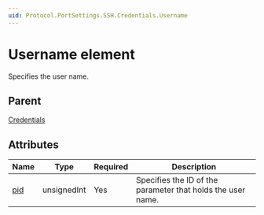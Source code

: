 ```yaml
---
uid: Protocol.PortSettings.SSH.Credentials.Username
---
```


# Username element

Specifies the user name.

## Parent

[Credentials](xref:Protocol.PortSettings.SSH.Credentials)

## Attributes

|Name|Type|Required|Description|
|--- |--- |--- |--- |
|[pid](xref:Protocol.PortSettings.SSH.Credentials.Username-pid)|unsignedInt|Yes|Specifies the ID of the parameter that holds the user name.|
